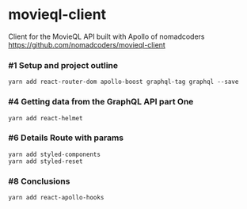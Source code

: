 # movieql-client

Client for the MovieQL API built with Apollo of nomadcoders <https://github.com/nomadcoders/movieql-client>

### #1 Setup and project outline
`yarn add react-router-dom apollo-boost graphql-tag graphql --save`

### #4 Getting data from the GraphQL API part One
`yarn add react-helmet`

### #6 Details Route with params

```shell
yarn add styled-components
yarn add styled-reset
```

### #8 Conclusions
`yarn add react-apollo-hooks`
